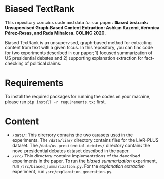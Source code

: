 # Biased TextRank
This repository contains code and data for our paper: 
**Biased textrank: Unsupervised Graph-Based Content Extraction: Ashkan Kazemi, Veŕonica Pérez-Rosas, and Rada Mihalcea. COLING 2020**.

Biased TextRank is an unsupervised, graph-based method for extracting content from text with a given focus. In this repository,
you can find code for two experiments described in our paper; 1) focused summarization of US presidential debates and 2)
supporting explanation extraction for fact-checking of political claims. 

# Requirements
To install the required packages for running the codes on your machine, please run ``pip install -r requirements.txt``
first. 

# Content
* ``/data/``: This directory contains the two datasets used in the experiments. The ``/data/liar/`` directory contains files
for the LIAR-PLUS dataset. The ``/data/us-presidential-debates/``  directory contains the novel presidential debates 
dataset described in the paper.
* ``/src/`` This directory contains implementations of the described experiments in the paper. To run the *biased summarization*
experiment, run ``/src/biased_summarization.py``. For the *explanation extraction* experiment, run 
``/src/explanation_generation.py``.  
